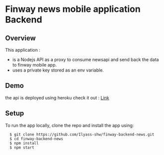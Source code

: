 # Finway news mobile application Backend
## Overview

This application :
- is a Nodejs API as a proxy to consume newsapi and send back the data to finway mobile
app.
- uses a private key stored as an env variable.


## Demo 
the api is deployed using heroku check it out : [Link](https://finway-backend-news.herokuapp.com/api?)


## Setup 
To run the app locally, clone the repo and install the app using:

```
  $ git clone https://github.com/Ilyass-shw/finway-backend-news.git
  $ cd finway-backend-news
  $ npm install
  $ npm start
```
